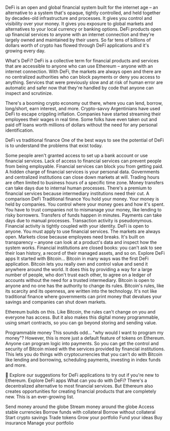 DeFi is an open and global financial system built for the internet age – an alternative to a system that's opaque, tightly controlled, and held together by decades-old infrastructure and processes. It gives you control and visibility over your money. It gives you exposure to global markets and alternatives to your local currency or banking options. DeFi products open up financial services to anyone with an internet connection and they're largely owned and maintained by their users. So far tens of billions of dollars worth of crypto has flowed through DeFi applications and it's growing every day.

What's DeFi?
DeFi is a collective term for financial products and services that are accessible to anyone who can use Ethereum – anyone with an internet connection. With DeFi, the markets are always open and there are no centralized authorities who can block payments or deny you access to anything. Services that were previously slow and at risk of human error are automatic and safer now that they're handled by code that anyone can inspect and scrutinize.

There's a booming crypto economy out there, where you can lend, borrow, long/short, earn interest, and more. Crypto-savvy Argentinians have used DeFi to escape crippling inflation. Companies have started streaming their employees their wages in real time. Some folks have even taken out and paid off loans worth millions of dollars without the need for any personal identification.


DeFi vs traditional finance
One of the best ways to see the potential of DeFi is to understand the problems that exist today.

Some people aren't granted access to set up a bank account or use financial services.
Lack of access to financial services can prevent people from being employable.
Financial services can block you from getting paid.
A hidden charge of financial services is your personal data.
Governments and centralized institutions can close down markets at will.
Trading hours are often limited to business hours of a specific time zone.
Money transfers can take days due to internal human processes.
There's a premium to financial services because intermediary institutions need their cut.
A comparison
DeFi	Traditional finance
You hold your money.	Your money is held by companies.
You control where your money goes and how it's spent.	You have to trust companies not to mismanage your money, like lending to risky borrowers.
Transfers of funds happen in minutes.	Payments can take days due to manual processes.
Transaction activity is pseudonymous.	Financial activity is tightly coupled with your identity.
DeFi is open to anyone.	You must apply to use financial services.
The markets are always open.	Markets close because employees need breaks.
It's built on transparency – anyone can look at a product's data and inspect how the system works.	Financial institutions are closed books: you can't ask to see their loan history, a record of their managed assets, and so on.
Explore DeFi apps
It started with Bitcoin...
Bitcoin in many ways was the first DeFi application. Bitcoin lets you really own and control value and send it anywhere around the world. It does this by providing a way for a large number of people, who don't trust each other, to agree on a ledger of accounts without the need for a trusted intermediary. Bitcoin is open to anyone and no one has the authority to change its rules. Bitcoin's rules, like its scarcity and its openness, are written into the technology. It's not like traditional finance where governments can print money that devalues your savings and companies can shut down markets.

Ethereum builds on this. Like Bitcoin, the rules can't change on you and everyone has access. But it also makes this digital money programmable, using smart contracts, so you can go beyond storing and sending value.


Programmable money
This sounds odd... "why would I want to program my money"? However, this is more just a default feature of tokens on Ethereum. Anyone can program logic into payments. So you can get the control and security of Bitcoin mixed with the services provided by financial institutions. This lets you do things with cryptocurrencies that you can't do with Bitcoin like lending and borrowing, scheduling payments, investing in index funds and more.

👀
Explore our suggestions for DeFi applications to try out if you're new to Ethereum.
Explore DeFi apps
What can you do with DeFi?
There's a decentralized alternative to most financial services. But Ethereum also creates opportunities for creating financial products that are completely new. This is an ever-growing list.

Send money around the globe
Stream money around the globe
Access stable currencies
Borrow funds with collateral
Borrow without collateral
Start crypto savings
Trade tokens
Grow your portfolio
Fund your ideas
Buy insurance
Manage your portfolio